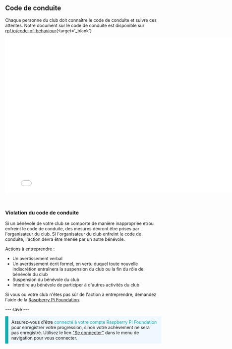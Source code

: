 ## Code de conduite

Chaque personne du club doit connaître le code de conduite et suivre ces attentes. Notre document sur le code de conduite est disponible sur [rpf.io/code-of-behaviour](http://rpf.io/code-of-behaviour){:target='_blank'}

<embed src="images/Raspberry_Pi_Foundation-safeguarding-code-of-behaviour.pdf" width="790" height="500" 
 type="application/pdf">
  </p> 
  
  <p spaces-before="0">
    <br>
  </p>
<h3 spaces-before="0">
  Violation du code de conduite
</h3>

<p spaces-before="0">
  Si un bénévole de votre club se comporte de manière inappropriée et/ou enfreint le code de conduite, des mesures devront être prises par l'organisateur du club. Si l'organisateur du club enfreint le code de conduite, l'action devra être menée par un autre bénévole.
</p>

<p spaces-before="0">
  Actions à entreprendre :
</p>

<ul>
  <li>
    Un avertissement verbal
  </li>
  <li>
    Un avertissement écrit formel, en vertu duquel toute nouvelle indiscrétion entraînera la suspension du club ou la fin du rôle de bénévole du club
  </li>
  <li>
    Suspension du bénévole du club
  </li>
  <li>
    Interdire au bénévole de participer à d'autres activités du club
  </li>
</ul>

<p spaces-before="0">
  Si vous ou votre club n'êtes pas sûr de l'action à entreprendre, demandez l'aide de la <a href="mailto:safeguarding@raspberrypi.org">Raspberry Pi Foundation</a>.
</p>

<p spaces-before="0">
  --- save ---
</p>

<p style="border-left: solid; border-width:10px; border-color: #0faeb0; background-color: aliceblue; padding: 10px;">
Assurez-vous d'être <span style="color: #0faeb0">connecté à votre compte Raspberry Pi Foundation</span> pour enregistrer votre progression, sinon votre achèvement ne sera pas enregistré. Utilisez le lien <a href="https://my.raspberrypi.org/login">"Se connecter"</a> dans le menu de navigation pour vous connecter.
</p>
